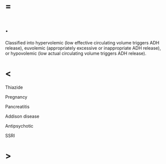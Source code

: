 # =

# .

Classified into hypervolemic (low effective circulating volume triggers ADH release), euvolemic (appropriately excessive or inappropriate ADH release), or hypovolemic (low actual circulating volume triggers ADH release).

# <

Thiazide

Pregnancy

Pancreatitis

Addison disease

Antipsychotic

SSRI

# >
